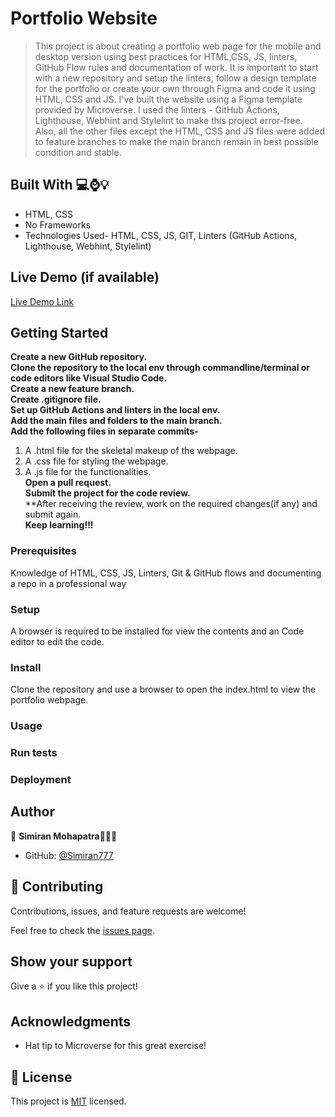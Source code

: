# Portfolio Website


> This project is about creating a portfolio web page for the mobile and desktop version using best practices for HTML,CSS, JS, linters, GitHub Flow rules and documentation of work. It is important to start with a new repository and setup the linters, follow a design template for the portfolio or create your own through Figma and code it using HTML, CSS and JS. I've built the website using a Figma template provided by Microverse.
       I used the linters - GitHub Actions, Lighthouse, Webhint and Stylelint to make this project error-free. Also, all the other files except the HTML, CSS and JS files were added to feature branches to make the main branch remain in best possible condition and stable.
   
## Built With 💻⌚️💡

- HTML, CSS
- No Frameworks
- Technologies Used- HTML, CSS, JS, GIT, Linters (GitHub Actions, Lighthouse, Webhint, Stylelint)


## Live Demo (if available)


[Live Demo Link]([https://simiran777.github.io/Portfolio-Website-Project/](https://simiran777.github.io/Portfolio-Website-Project/))

## Getting Started
**Create a new GitHub repository.**<br>
**Clone the repository to the local env through commandline/terminal or code editors like Visual Studio Code.**<br>
**Create a new feature branch.**<br>
**Create .gitignore file.**<br>
**Set up GitHub Actions and linters in the local env.**<br>
**Add the main files and folders to the main branch.**<br>
**Add the following files in separate commits-**<br>
  1. A .html file for the skeletal makeup of the webpage.<br>
  2. A .css file for styling the webpage.<br>
  3. A .js file for the functionalities.<br>
**Open a pull request.**<br>
**Submit the project for the code review.**<br>
**After receiving the review, work on the required changes(if any) and submit again.<br>
**Keep learning!!!**

### Prerequisites
Knowledge of HTML, CSS, JS, Linters, Git & GitHub flows and documenting a repo in a professional way

### Setup
A browser is required to be installed for view the contents and an Code editor to edit the code.

### Install
Clone the repository and use a browser to open the index.html to view the portfolio webpage.

### Usage

### Run tests

### Deployment

## Author

👤 **Simiran Mohapatra**👩🏻‍💼

- GitHub: [@Simiran777](https://github.com/Simiran777)


## 🤝 Contributing

Contributions, issues, and feature requests are welcome!

Feel free to check the [issues page](../../issues/).


## Show your support

Give a ⭐️ if you like this project!

## Acknowledgments

- Hat tip to Microverse for this great exercise!

## 📝 License

This project is [MIT](./MIT.md) licensed.
